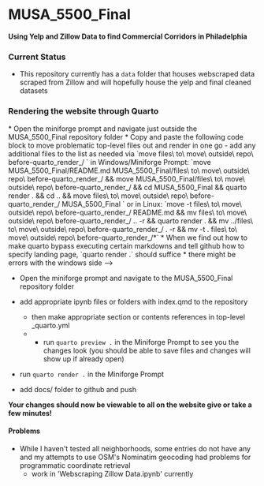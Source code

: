 # MUSA_5500_Final

**Using Yelp and Zillow Data to find Commercial Corridors in Philadelphia**

### Current Status

*   This repository currently has a `data` folder that houses webscraped data scraped from Zillow and will hopefully house the yelp and final cleaned datasets

### Rendering the website through Quarto

<!-- with docs/ removed from .gitignore, the normal flow works now -->
<!-->
*   Open the miniforge prompt and navigate just outside the MUSA_5500_Final repository folder 

*   Copy and paste the following code block to move problematic top-level files out and render in one go
    
    -   add any additional files to the list as needed via
    `move <filename here> files\ to\ move\ outside\ repo\ before-quarto_render_/ `


in Windows/Miniforge Prompt:
`move MUSA_5500_Final/README.md MUSA_5500_Final/files\ to\ move\ outside\ repo\ before-quarto_render_/ && move MUSA_5500_Final/files\ to\ move\ outside\ repo\ before-quarto_render_/  && cd MUSA_5500_Final && quarto render . && cd .. && move files\ to\ move\ outside\ repo\ before-quarto_render_/ MUSA_5500_Final `
    

or in Linux:
`move -t files\ to\ move\ outside\ repo\ before-quarto_render_/ README.md && mv files\ to\ move\ outside\ repo\ before-quarto_render_/ .. -r && quarto render . && mv ../files\ to\ move\ outside\ repo\ before-quarto_render_/ . -r && mv -t . files\ to\ move\ outside\ repo\ before-quarto_render_/*`

*   When we find out how to make quarto bypass executing certain markdowns and tell github how to specify landing page, `quarto render .` should suffice

    * there might be errors with the windows side
    -->
 
*   Open the miniforge prompt and navigate to the MUSA_5500_Final repository folder 

*   add appropriate ipynb files or folders with index.qmd to the repository
    -   then make appropriate section or contents references in top-level _quarto.yml
    -   *  run `quarto preview .` in the Miniforge Prompt to see you the changes look (you should be able to save files and changes will show up if already open)

*  run `quarto render .` in the Miniforge Prompt

*  add docs/ folder to github and push

**Your changes should now be viewable to all on the website give or take a few minutes!**


#### Problems

*   While I haven't tested all neighborhoods, some entries do not have any and my attempts to use OSM's Nominatim geocoding had problems for programmatic coordinate retrieval
    -   work in 'Webscraping Zillow Data.ipynb' currently
